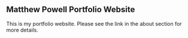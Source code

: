 ## Matthew Powell Portfolio Website

This is my portfolio website. Please see the link in the about section for more details.
